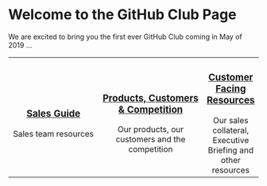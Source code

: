 # Welcome to the GitHub Club Page

We are excited to bring you the first ever GitHub Club coming in May of 2019 ...

<table>
  <col width="500">
  <col width="500"
  <tr>
    <td align=center>
      <h3><b><a href="https://githubber.com/category/crafts/sales/sales-guide">Sales Guide</a></b><br/>
      </h3>
      Sales team resources
    </td>
    <td align=center>
      <h3><b><a href="https://githubber.com/category/crafts/sales/product-customer-competition">Products, Customers & Competition</a></b><br/>
      </h3>
      Our products, our customers and the competition<br/> 
    </td>
    <td align=center>
      <h3><b><a href="https://githubber.com/category/crafts/sales/customer-facing-resources">Customer Facing Resources</a></b><br/>
      </h3>
      Our sales collateral, Executive Briefing and other resources<br/>
    </td>

</tr>
</table>
